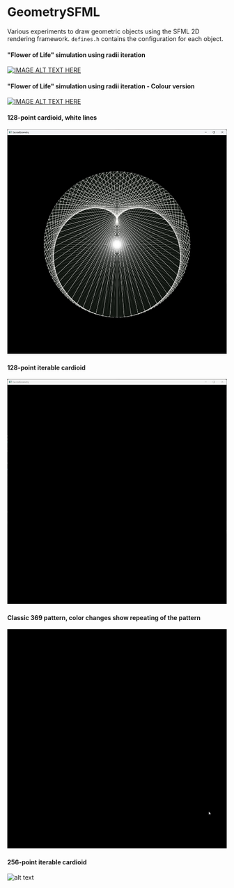 # GeometrySFML
Various experiments to draw geometric objects using the SFML 2D rendering framework. 
`defines.h` contains the configuration for each object.

#### "Flower of Life" simulation using radii iteration
[![IMAGE ALT TEXT HERE](https://img.youtube.com/vi/1b56tz7Yu_E/0.jpg)](https://www.youtube.com/watch?v=1b56tz7Yu_E)

#### "Flower of Life" simulation using radii iteration - Colour version
[![IMAGE ALT TEXT HERE](https://img.youtube.com/vi/DjVl4fA_XlI/0.jpg)](https://www.youtube.com/watch?v=DjVl4fA_XlI)

#### 128-point cardioid, white lines
![alt text](https://github.com/AlexRuzin/GeometrySFML/blob/main/Images/128_wheel_static.png?raw=true)

#### 128-point iterable cardioid
![alt text](https://github.com/AlexRuzin/GeometrySFML/blob/main/Images/128_wheel_iterable.gif?raw=true)

#### Classic 369 pattern, color changes show repeating of the pattern
![alt text](https://github.com/AlexRuzin/GeometrySFML/blob/main/Images/classic_9_point.gif?raw=true)

#### 256-point iterable cardioid
![alt text](https://github.com/AlexRuzin/GeometrySFML/blob/main/Images/256_iterable.gif?raw=true)
